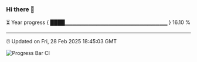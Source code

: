 ### Hi there 👋

⏳ Year progress { ████▁▁▁▁▁▁▁▁▁▁▁▁▁▁▁▁▁▁▁▁▁▁▁▁▁▁ } 16.10 %

---

⏰ Updated on Fri, 28 Feb 2025 18:45:03 GMT

![Progress Bar CI](https://github.com/IshwaranRudhara/GIT-ACTION/workflows/Progress%20Bar%20CI/badge.svg)
